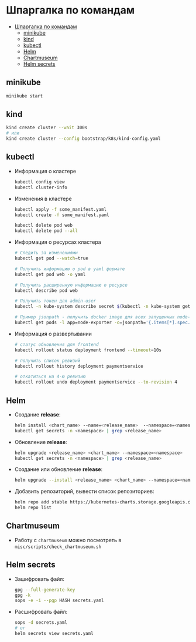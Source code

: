 # Шпаргалка по командам

* [Шпаргалка по командам](#%d0%a8%d0%bf%d0%b0%d1%80%d0%b3%d0%b0%d0%bb%d0%ba%d0%b0-%d0%bf%d0%be-%d0%ba%d0%be%d0%bc%d0%b0%d0%bd%d0%b4%d0%b0%d0%bc)
  * [minikube](#minikube)
  * [kind](#kind)
  * [kubectl](#kubectl)
  * [Helm](#helm)
  * [Chartmuseum](#chartmuseum)
  * [Helm secrets](#helm-secrets)

## minikube

```bash
minikube start
```

## kind

```bash
kind create cluster --wait 300s
# или
kind create cluster --config bootstrap/k8s/kind-config.yaml
```

## kubectl

* Информация о кластере

  ```bash
  kubectl config view
  kubectl cluster-info
  ```

* Изменения в кластере

  ```bash
  kubectl apply -f some_manifest.yaml
  kubectl create -f some_manifest.yaml

  kubectl delete pod web
  kubectl delete pod --all
  ```

* Информация о ресурсах кластера

  ```bash
  # Следить за изменениями
  kubectl get pod --watch=true

  # Получить информацию о pod в yaml формате
  kubectl get pod web -o yaml

  # Получить расширенную информацию о ресурсе
  kubectl describe pod web

  # Получить токен для admin-user
  kubectl -n kube-system describe secret $(kubectl -n kube-system get secret | grep admin-user | awk '{print $1}')

  # Пример jsonpath - получить docker image для всех запущенных node-exporter
  kubectl get pods -l app=node-exporter -o=jsonpath='{.items[*].spec.containers[0].image}'
  ```

* Информация о развертывании

  ```bash
  # статус обновления для frontend
  kubectl rollout status deployment frontend --timeout=10s

  # получить список ревизий
  kubectl rollout history deployment paymentservice

  # откатиться на 4-ю ревизию
  kubectl rollout undo deployment paymentservice --to-revision 4
  ```

## Helm

* Создание **release**:

  ```bash
  helm install <chart_name> --name=<release_name>  --namespace=<namespace>
  kubectl get secrets -n <namespace> | grep <release_name>
  ```

* Обновление **release**:

  ```bash
  helm upgrade <release_name> <chart_name> --namespace=<namespace>
  kubectl get secrets -n <namespace> | grep <release_name>
  ```

* Создание или обновление **release**:

  ```bash
  helm upgrade --install <release_name> <chart_name> --namespace=<namespace>
  ```

* Добавить репозиторий, вывести список репозиториев:

  ```bash
  helm repo add stable https://kubernetes-charts.storage.googleapis.com
  helm repo list
  ```

## Chartmuseum

* Работу с `chartmuseum` можно посмотреть в `misc/scripts/check_chartmuseum.sh`

## Helm secrets

* Зашифровать файл:

  ```bash
  gpg --full-generate-key
  gpg -k
  sops -e -i --pgp HASH secrets.yaml
  ```

* Расшифровать файл:

  ```bash
  sops -d secrets.yaml
  # or
  helm secrets view secrets.yaml
  ```
